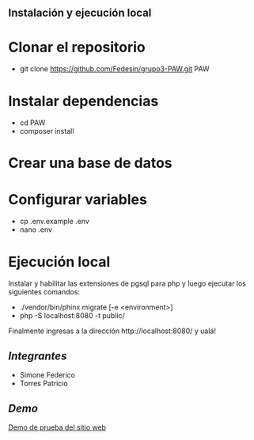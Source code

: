 ## Instalación y ejecución local

# Clonar el repositorio
* git clone https://github.com/Fedesin/grupo3-PAW.git PAW

# Instalar dependencias
* cd PAW
* composer install

# Crear una base de datos

# Configurar variables
* cp .env.example .env
* nano .env

# Ejecución local
Instalar y habilitar las extensiones de pgsql para php y luego ejecutar los siguientes comandos:
* ./vendor/bin/phinx migrate [-e \<environment\>]
* php -S localhost:8080 -t public/

Finalmente ingresas a la dirección http://localhost:8080/ y ualá!


## *Integrantes*
 - Simone Federico
 - Torres Patricio
 
## *Demo*
 [Demo de prueba del sitio web](https://finalpaw.onrender.com/)

